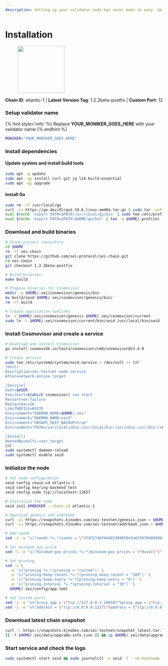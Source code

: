```yaml
---
description: Setting up your validator node has never been so easy. Get your validator running in minutes by following step by step instructions.
---
```


# Installation

<figure><img src="https://raw.githubusercontent.com/kj89/testnet_manuals/main/pingpub/logos/sei.png" width="150" alt=""><figcaption></figcaption></figure>

**Chain ID**: atlantic-1 | **Latest Version Tag**: 1.2.2beta-postfix | **Custom Port**: 12

### Setup validator name

{% hint style='info' %}
Replace **YOUR_MONIKER_GOES_HERE** with your validator name
{% endhint %}

```bash
MONIKER="YOUR_MONIKER_GOES_HERE"
```

### Install dependencies

#### Update system and install build tools

```bash
sudo apt -q update
sudo apt -qy install curl git jq lz4 build-essential
sudo apt -qy upgrade
```

#### Install Go

```bash
sudo rm -rf /usr/local/go
curl -Ls https://go.dev/dl/go1.19.6.linux-amd64.tar.gz | sudo tar -xzf - -C /usr/local
eval $(echo 'export PATH=$PATH:/usr/local/go/bin' | sudo tee /etc/profile.d/golang.sh)
eval $(echo 'export PATH=$PATH:$HOME/go/bin' | tee -a $HOME/.profile)
```

### Download and build binaries

```bash
# Clone project repository
cd $HOME
rm -rf sei-chain
git clone https://github.com/sei-protocol/sei-chain.git
cd sei-chain
git checkout 1.2.2beta-postfix

# Build binaries
make build

# Prepare binaries for Cosmovisor
mkdir -p $HOME/.sei/cosmovisor/genesis/bin
mv build/seid $HOME/.sei/cosmovisor/genesis/bin/
rm -rf build

# Create application symlinks
ln -s $HOME/.sei/cosmovisor/genesis $HOME/.sei/cosmovisor/current
sudo ln -s $HOME/.sei/cosmovisor/current/bin/seid /usr/local/bin/seid
```

### Install Cosmovisor and create a service

```bash
# Download and install Cosmovisor
go install cosmossdk.io/tools/cosmovisor/cmd/cosmovisor@v1.4.0

# Create service
sudo tee /etc/systemd/system/seid.service > /dev/null << EOF
[Unit]
Description=sei-testnet node service
After=network-online.target

[Service]
User=$USER
ExecStart=$(which cosmovisor) run start
Restart=on-failure
RestartSec=10
LimitNOFILE=65535
Environment="DAEMON_HOME=$HOME/.sei"
Environment="DAEMON_NAME=seid"
Environment="UNSAFE_SKIP_BACKUP=true"
Environment="PATH=/usr/local/sbin:/usr/local/bin:/usr/sbin:/usr/bin:/sbin:/bin:/usr/games:/usr/local/games:/snap/bin:$HOME/.sei/cosmovisor/current/bin"

[Install]
WantedBy=multi-user.target
EOF
sudo systemctl daemon-reload
sudo systemctl enable seid
```

### Initialize the node

```bash
# Set node configuration
seid config chain-id atlantic-1
seid config keyring-backend test
seid config node tcp://localhost:12657

# Initialize the node
seid init $MONIKER --chain-id atlantic-1

# Download genesis and addrbook
curl -Ls https://snapshots.kjnodes.com/sei-testnet/genesis.json > $HOME/.sei/config/genesis.json
curl -Ls https://snapshots.kjnodes.com/sei-testnet/addrbook.json > $HOME/.sei/config/addrbook.json

# Add seeds
sed -i -e "s|^seeds *=.*|seeds = \"3f472746f46493309650e5a033076689996c8881@sei-testnet.rpc.kjnodes.com:12659\"|" $HOME/.sei/config/config.toml

# Set minimum gas price
sed -i -e "s|^minimum-gas-prices *=.*|minimum-gas-prices = \"0usei\"|" $HOME/.sei/config/app.toml

# Set pruning
sed -i \
  -e 's|^pruning *=.*|pruning = "custom"|' \
  -e 's|^pruning-keep-recent *=.*|pruning-keep-recent = "100"|' \
  -e 's|^pruning-keep-every *=.*|pruning-keep-every = "0"|' \
  -e 's|^pruning-interval *=.*|pruning-interval = "19"|' \
  $HOME/.sei/config/app.toml

# Set custom ports
sed -i -e "s%^proxy_app = \"tcp://127.0.0.1:26658\"%proxy_app = \"tcp://127.0.0.1:12658\"%; s%^laddr = \"tcp://127.0.0.1:26657\"%laddr = \"tcp://127.0.0.1:12657\"%; s%^pprof_laddr = \"localhost:6060\"%pprof_laddr = \"localhost:12060\"%; s%^laddr = \"tcp://0.0.0.0:26656\"%laddr = \"tcp://0.0.0.0:12656\"%; s%^prometheus_listen_addr = \":26660\"%prometheus_listen_addr = \":12660\"%" $HOME/.sei/config/config.toml
sed -i -e "s%^address = \"tcp://0.0.0.0:1317\"%address = \"tcp://0.0.0.0:12317\"%; s%^address = \":8080\"%address = \":12080\"%; s%^address = \"0.0.0.0:9090\"%address = \"0.0.0.0:12090\"%; s%^address = \"0.0.0.0:9091\"%address = \"0.0.0.0:12091\"%; s%^address = \"0.0.0.0:8545\"%address = \"0.0.0.0:12545\"%; s%^ws-address = \"0.0.0.0:8546\"%ws-address = \"0.0.0.0:12546\"%" $HOME/.sei/config/app.toml
```

### Download latest chain snapshot

```bash
curl -L https://snapshots.kjnodes.com/sei-testnet/snapshot_latest.tar.lz4 | tar -Ilz4 -xf - -C $HOME/.sei
[[ -f $HOME/.sei/data/upgrade-info.json ]] && cp $HOME/.sei/data/upgrade-info.json $HOME/.sei/cosmovisor/genesis/upgrade-info.json
```

### Start service and check the logs

```bash
sudo systemctl start seid && sudo journalctl -u seid -f --no-hostname -o cat
```
